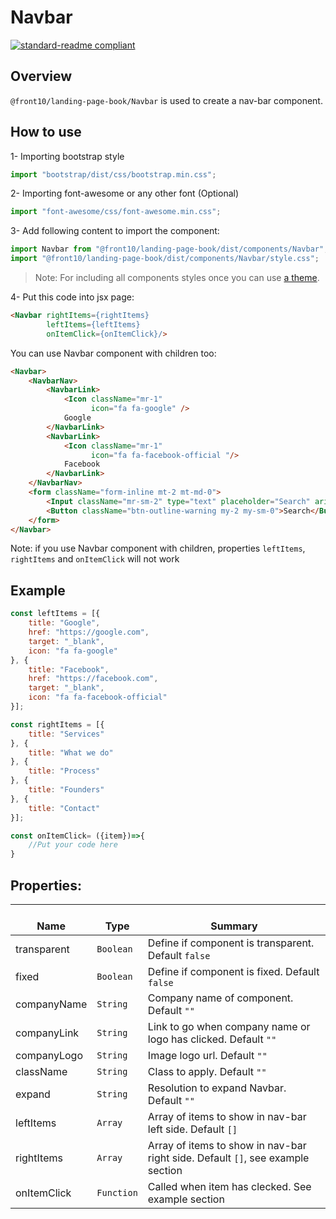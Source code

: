 # Navbar

[![standard-readme compliant](https://img.shields.io/badge/standard--readme-OK-green.svg?style=flat-square)](https://github.com/RichardLitt/standard-readme)

## Overview
`@front10/landing-page-book/Navbar` is used to create a nav-bar component.

## How to use
1- Importing bootstrap style

```js
import "bootstrap/dist/css/bootstrap.min.css";
```

2- Importing font-awesome or any other font (Optional)

```js
import "font-awesome/css/font-awesome.min.css";
```

3- Add following content to import the component:

```js
import Navbar from "@front10/landing-page-book/dist/components/Navbar";
import "@front10/landing-page-book/dist/components/Navbar/style.css";
```

> Note: For including all components styles once you can use [a theme](https://github.com/front10/landing-page-book/wiki/Theming).

4- Put this code into jsx page:
```html
<Navbar rightItems={rightItems}
        leftItems={leftItems}
        onItemClick={onItemClick}/>
```
You can use Navbar component with children too:
```html
<Navbar>
    <NavbarNav>
        <NavbarLink>
            <Icon className="mr-1"
                  icon="fa fa-google" />
            Google
        </NavbarLink>
        <NavbarLink>
            <Icon className="mr-1"
                  icon="fa fa-facebook-official "/>
            Facebook
        </NavbarLink>
    </NavbarNav>
    <form className="form-inline mt-2 mt-md-0">
        <Input className="mr-sm-2" type="text" placeholder="Search" aria-label="Search" />
        <Button className="btn-outline-warning my-2 my-sm-0">Search</Button>
    </form>
</Navbar>
```
Note: if you use Navbar component with children, properties `leftItems`, `rightItems` and `onItemClick` will not work

## Example
```js
const leftItems = [{
	title: "Google",
	href: "https://google.com",
	target: "_blank",
	icon: "fa fa-google"
}, {
	title: "Facebook",
	href: "https://facebook.com",
	target: "_blank",
	icon: "fa fa-facebook-official"
}];

const rightItems = [{
	title: "Services"
}, {
	title: "What we do"
}, {
	title: "Process"
}, {
	title: "Founders"
}, {
	title: "Contact"
}];

const onItemClick= ({item})=>{
	//Put your code here
}
```
## Properties:

| </br>Name   | </br>Type | </br>Summary                                                                                 | 
| ------------| - | ------------------------------------------------------------------------------------------------------ |
| transparent      | `Boolean` | Define if component is transparent. Default `false` |
| fixed      | `Boolean` | Define if component is fixed. Default `false` |
| companyName      | `String` | Company name of component. Default `""` |
| companyLink      | `String` | Link to go when company name or logo has clicked. Default `""` |
| companyLogo      | `String` | Image logo url. Default `""` |
| className      | `String` | Class to apply. Default `""` |
| expand      | `String` | Resolution to expand Navbar. Default `""` |
| leftItems      | `Array` | Array of items to show in nav-bar left side. Default `[]` |
| rightItems      | `Array` | Array of items to show in nav-bar right side. Default `[]`, see example section|
| onItemClick      | `Function` | Called when item has clecked. See example section|
